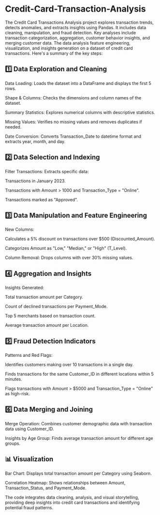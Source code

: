 # Credit-Card-Transaction-Analysis

The Credit Card Transactions Analysis project explores transaction trends, detects anomalies, and extracts insights using Pandas. 
It includes data cleaning, manipulation, and fraud detection. Key analyses include transaction categorization, aggregation, customer behavior insights, and merging customer data.
The data analysis feature engineering, visualization, and insights generation on a dataset of credit card transactions.
Here's a summary of the key steps:

## 1️⃣ Data Exploration and Cleaning
Data Loading: Loads the dataset into a DataFrame and displays the first 5 rows.

Shape & Columns: Checks the dimensions and column names of the dataset.

Summary Statistics: Explores numerical columns with descriptive statistics.

Missing Values: Verifies no missing values and removes duplicates if needed.

Date Conversion: Converts Transaction_Date to datetime format and extracts year, month, and day.

## 2️⃣ Data Selection and Indexing
Filter Transactions: Extracts specific data:

Transactions in January 2023.

Transactions with Amount > 1000 and Transaction_Type = "Online".

Transactions marked as "Approved".

## 3️⃣ Data Manipulation and Feature Engineering
New Columns:

Calculates a 5% discount on transactions over $500 (Discounted_Amount).

Categorizes Amount as "Low," "Median," or "High" (T_Level).

Column Removal: Drops columns with over 30% missing values.

## 4️⃣ Aggregation and Insights
Insights Generated:

Total transaction amount per Category.

Count of declined transactions per Payment_Mode.

Top 5 merchants based on transaction count.

Average transaction amount per Location.

## 5️⃣ Fraud Detection Indicators
Patterns and Red Flags:

Identifies customers making over 10 transactions in a single day.

Finds transactions for the same Customer_ID in different locations within 5 minutes.

Flags transactions with Amount > $5000 and Transaction_Type = "Online" as high-risk.

## 6️⃣ Data Merging and Joining
Merge Operation: Combines customer demographic data with transaction data using Customer_ID.

Insights by Age Group: Finds average transaction amount for different age groups.

## 📊 Visualization
Bar Chart: Displays total transaction amount per Category using Seaborn.

Correlation Heatmap: Shows relationships between Amount, Transaction_Status, and Payment_Mode.

The code integrates data cleaning, analysis, and visual storytelling, providing deep insights into credit card transactions and identifying potential fraud patterns.
